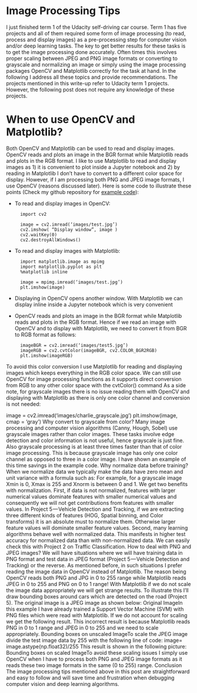# Image Processing Tips

I just finished term 1 of the Udacity self-driving car course. Term 1 has five projects and all of them required some form of image processing (to read, process and display images) as a pre-processing step for computer vision and/or deep learning tasks. The key to get better results for these tasks is to get the image processing done accurately. Often times this involves proper scaling between JPEG and PNG image formats or converting to grayscale and normalizing an image or simply using the image processing packages OpenCV and Matplotlib correctly for the task at hand. In the following I address all these topics and provide recommendations. The projects mentioned in this write-up refer to Udacity term 1 projects. However, the following post does not require any knowledge of these projects.

# When to use OpenCV and Matplotlib?

Both OpenCV and Matplotlib can be used to read and display images. OpenCV reads and plots an image in the BGR format while Matplotlib reads and plots in the RGB format. I like to use Matplotlib to read and display images as 1) it is convenient to plot inside a Jupyter notebook and 2) by reading in Matplotlib I don’t have to convert to a different color space for display. However, if I am processing both PNG and JPEG image formats, I use OpenCV (reasons discussed later). Here is some code to illustrate these points (Check my github repository for [example code](https://github.com/kharikri/ImageProcessingTips/blob/master/Image%20Processing%20Tips%20Example%20Code.ipynb)):

* To read and display images in OpenCV:

        import cv2

        image = cv2.imread(‘images/test.jpg’)
        cv2.imshow( “Display window”, image )
        cv2.waitKey(0)
        cv2.destroyAllWindows()

* To read and display images with Matplotlib:

        import matplotlib.image as mpimg
        import matplotlib.pyplot as plt
        %matplotlib inline

        image = mpimg.imread(‘images/test.jpg’)
        plt.imshow(image)

* Displaying in OpenCV opens another window. With Matplotlib we can display inline inside a Jupyter notebook which is very convenient
* OpenCV reads and plots an image in the BGR format while Matplotlib reads and plots in the RGB format. Hence if we read an image with OpenCV and to display with Matplotlib, we need to convert it from BGR to RGB format as follows:

        imageBGR = cv2.imread(‘images/test5.jpg’)
        imageRGB = cv2.cvtColor(imageBGR, cv2.COLOR_BGR2RGB)
        plt.imshow(imageRGB)
To avoid this color conversion I use Matplotlib for reading and displaying images which keeps everything in the RGB color space. We can still use OpenCV for image processing functions as it supports direct conversion from RGB to any other color space with the cvtColor() command
As a side note, for grayscale images there is no issue reading them with OpenCV and displaying with Matplotlib as there is only one color channel and conversion is not needed:

image = cv2.imread(‘images/charlie_grayscale.jpg’)
plt.imshow(image, cmap = ‘gray’)
Why convert to grayscale from color?
Many image processing and computer vision algorithms (Canny, Hough, Sobel) use grayscale images rather than color images. These tasks involve edge detection and color information is not useful, hence grayscale is just fine. Also grayscale processing is at least three times faster than that of color image processing. This is because grayscale image has only one color channel as opposed to three in a color image. I have shown an example of this time savings in the example code.
Why normalize data before training?
When we normalize data we typically make the data have zero mean and unit variance with a formula such as:
For example, for a grayscale image Xmin is 0, Xmax is 255 and Xnorm is between 0 and 1.
We get two benefits with normalization. First, if data is not normalized, features with larger numerical values dominate features with smaller numerical values and consequently we will not get contributions from features with smaller values. In Project 5 — Vehicle Detection and Tracking, if we are extracting three different kinds of features (HOG, Spatial binning, and Color transforms) it is an absolute must to normalize them. Otherwise larger feature values will dominate smaller feature values.
Second, many learning algorithms behave well with normalized data. This manifests in higher test accuracy for normalized data than with non-normalized data. We can easily check this with Project 2 on Traffic Classification.
How to deal with PNG and JPEG images?
We will have situations where we will have training data in PNG format and test data in JPEG format (Project 5 — Vehicle Detection and Tracking) or the reverse. As mentioned before, in such situations I prefer reading the image data in OpenCV instead of Matplotlib. The reason being OpenCV reads both PNG and JPG in 0 to 255 range while Matplotlib reads JPEG in 0 to 255 and PNG on 0 to 1 range! With Matplotlib if we do not scale the image data appropriately we will get strange results.
To illustrate this I’ll draw bounding boxes around cars which are detected on the road (Project 5). The original image is a JPEG image as shown below:
Original ImageIn this example I have already trained a Support Vector Machine (SVM) with PNG files which were read with Matplotlib. If we do not account for scaling we get the following result. This incorrect result is because Matplotlib reads PNG in 0 to 1 range and JPEG in 0 to 255 and we need to scale appropriately.
Bounding boxes on unscaled ImageTo scale the JPEG image divide the test image data by 255 with the following line of code:
image= image.astype(np.float32)/255
This result is shown in the following picture:
Bounding boxes on scaled ImageTo avoid these scaling issues I simply use OpenCV when I have to process both PNG and JPEG image formats as it reads these two image formats in the same (0 to 255) range.
Conclusion
The image processing tips mentioned above in this post are straightforward and easy to follow and will save time and frustration when debugging computer vision and deep learning algorithms.
